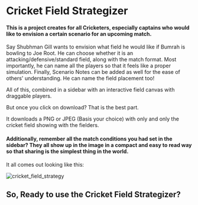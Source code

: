 # **Cricket Field Strategizer**



#### This is a project creates for all Cricketers, especially captains who would like to envision a certain scenario for an upcoming match.



Say Shubhman Gill wants to envision what field he would like if Bumrah is bowling to Joe Root. He can choose whether it is an attacking/defensive/standard field, along with the match format. Most importantly, he can name all the players so that it feels like a proper simulation. Finally, Scenario Notes can be added as well for the ease of others' understanding. He can name the field placement too!

All of this, combined in a sidebar with an interactive field canvas with draggable players.

But once you click on download? That is the best part.

It downloads a PNG or JPEG (Basis your choice) with only and only the cricket field showing with the fielders.

#### Additionally, remember all the match conditions you had set in the sidebar? They all show up in the image in a compact and easy to read way so that sharing is the simplest thing in the world.

It all comes out looking like this:


![cricket_field_strategy](https://github.com/user-attachments/assets/6c01ed68-3348-4b89-bf1c-d6395c84cdad)



## So, Ready to use the Cricket Field Strategizer?
